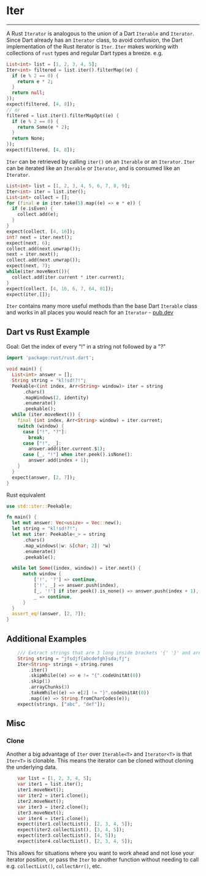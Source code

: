# Iter
***
A Rust `Iterator` is analogous to the union of a Dart `Iterable` and `Iterator`. Since Dart already has an `Iterator` class, to avoid confusion,
the Dart implementation of the Rust iterator is `Iter`. `Iter`
makes working with collections of `rust` types and regular Dart types a breeze. e.g.

```dart
List<int> list = [1, 2, 3, 4, 5];
Iter<int> filtered = list.iter().filterMap((e) {
  if (e % 2 == 0) {
    return e * 2;
  }
  return null;
});
expect(filtered, [4, 8]);
// or
filtered = list.iter().filterMapOpt((e) {
  if (e % 2 == 0) {
    return Some(e * 2);
  }
  return None;
});
expect(filtered, [4, 8]);
```

`Iter` can be retrieved by calling `iter()` on an `Iterable` or an `Iterator`. `Iter` can be iterated
 like an `Iterable` or `Iterator`, and is consumed like an `Iterator`.
```dart
List<int> list = [1, 2, 3, 4, 5, 6, 7, 8, 9];
Iter<int> iter = list.iter();
List<int> collect = [];
for (final e in iter.take(5).map((e) => e * e)) {
  if (e.isEven) {
    collect.add(e);
  }
}
expect(collect, [4, 16]);
int? next = iter.next();
expect(next, 6);
collect.add(next.unwrap());
next = iter.next();
collect.add(next.unwrap());
expect(next, 7);
while(iter.moveNext()){
  collect.add(iter.current * iter.current);
}
expect(collect, [4, 16, 6, 7, 64, 81]);
expect(iter,[]);
```

`Iter` contains many more useful methods than the base Dart `Iterable` class and works in all places you
would reach for an `Iterator` - [pub.dev](https://pub.dev/documentation/rust/latest/iter/iter-library.html)

## Dart vs Rust Example
Goal: Get the index of every "!" in a string not followed by a "?"
```dart
import 'package:rust/rust.dart';

void main() {
  List<int> answer = [];
  String string = "kl!sd!?!";
  Peekable<(int index, Arr<String> window)> iter = string
      .chars()
      .mapWindows(2, identity)
      .enumerate()
      .peekable();
  while (iter.moveNext()) {
    final (int index, Arr<String> window) = iter.current;
    switch (window) {
      case ["!", "?"]:
        break;
      case ["!", _]:
        answer.add(iter.current.$1);
      case [_, "!"] when iter.peek().isNone():
        answer.add(index + 1);
    }
  }
  expect(answer, [2, 7]);
}
```
Rust equivalent
```rust
use std::iter::Peekable;

fn main() {
  let mut answer: Vec<usize> = Vec::new();
  let string = "kl!sd!?!";
  let mut iter: Peekable<_> = string
      .chars()
      .map_windows(|w: &[char; 2]| *w)
      .enumerate()
      .peekable();

  while let Some((index, window)) = iter.next() {
      match window {
          ['!', '?'] => continue,
          ['!', _] => answer.push(index),
          [_, '!'] if iter.peek().is_none() => answer.push(index + 1),
          _ => continue,
      }
  }
  assert_eq!(answer, [2, 7]);
}
```
## Additional Examples
```dart
    /// Extract strings that are 3 long inside brackets '{' '}' and are not apart of other strings
    String string = "jfsdjf{abcdefgh}sda;fj";
    Iter<String> strings = string.runes
        .iter()
        .skipWhile((e) => e != "{".codeUnitAt(0))
        .skip(1)
        .arrayChunks(3)
        .takeWhile((e) => e[2] != "}".codeUnitAt(0))
        .map((e) => String.fromCharCodes(e));
    expect(strings, ["abc", "def"]);
```

## Misc
### Clone

Another a big advantage of `Iter` over `Iterable<T>` and `Iterator<T>` is that `Iter<T>` is clonable.
This means the iterator can be cloned without cloning the underlying data.
```dart
    var list = [1, 2, 3, 4, 5];
    var iter1 = list.iter();
    iter1.moveNext();
    var iter2 = iter1.clone();
    iter2.moveNext();
    var iter3 = iter2.clone();
    iter3.moveNext();
    var iter4 = iter1.clone();
    expect(iter1.collectList(), [2, 3, 4, 5]);
    expect(iter2.collectList(), [3, 4, 5]);
    expect(iter3.collectList(), [4, 5]);
    expect(iter4.collectList(), [2, 3, 4, 5]);
```
This allows for situations where you want to work ahead and not lose your iterator position, or pass the `Iter` to another function without needing to call e.g. `collectList()`, `collectArr()`, etc.